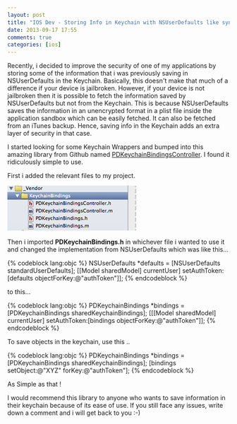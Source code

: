 ```yaml
---
layout: post
title: "IOS Dev - Storing Info in Keychain with NSUserDefaults like syntax"
date: 2013-09-17 17:55
comments: true
categories: [ios]
---
```


Recently, i decided to improve the security of one of my applications by storing some of the information that i was previously saving in NSUserDefaults in the Keychain. Basically, this doesn't make that much of a difference if your device is jailbroken. However, if your device is not jailbroken then it is possible to fetch the information saved by NSUserDefaults but not from the Keychain. This is because NSUserDefaults saves the information in an unencrypted format in a plist file inside the application sandbox which can be easily fetched. It can also be fetched from an iTunes backup. Hence, saving info in the Keychain adds an extra layer of security in that case.

I started looking for some Keychain Wrappers and bumped into this amazing library from Github named <a href="https://github.com/carlbrown/PDKeychainBindingsController">PDKeychainBindingsController</a>. I found it ridiculously simple to use.

<!-- more -->

First i added the relevant files to my project. 

<img src="/images/posts/keychain/1.png" width="292" height="102" alt="1">


Then i imported <b>PDKeychainBindings.h</b> in whichever file i wanted to use it and changed the implementation from NSUserDefaults which was like this...

{% codeblock lang:objc %}
 NSUserDefaults *defaults = [NSUserDefaults standardUserDefaults];
 [[Model sharedModel] currentUser] setAuthToken:[defaults objectForKey:@"authToken"]];
{% endcodeblock %}


to this...

{% codeblock lang:objc %}
PDKeychainBindings *bindings = [PDKeychainBindings sharedKeychainBindings];
[[[Model sharedModel] currentUser] setAuthToken:[bindings objectForKey:@"authToken"]];
{% endcodeblock %}

To save objects in the keychain, use this ..

{% codeblock lang:objc %}
PDKeychainBindings *bindings = [PDKeychainBindings sharedKeychainBindings];
[bindings setObject:@"XYZ" forKey:@"authToken"];
{% endcodeblock %}

As Simple as that !

I would recommend this library to anyone who wants to save information in their keychain because of its ease of use. If you still face any issues, write down a comment and i will get back to you :-)
